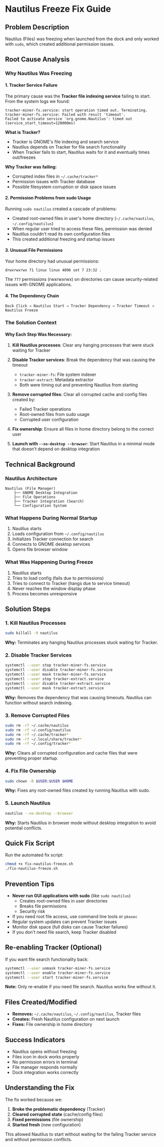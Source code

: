 # Nautilus Freeze Fix Guide

## Problem Description
Nautilus (Files) was freezing when launched from the dock and only worked with `sudo`, which created additional permission issues.

## Root Cause Analysis

### Why Nautilus Was Freezing

#### 1. **Tracker Service Failure**
The primary cause was the **Tracker file indexing service** failing to start. From the system logs we found:
```
tracker-miner-fs.service: start operation timed out. Terminating.
tracker-miner-fs.service: Failed with result 'timeout'.
Failed to activate service 'org.gnome.Nautilus': timed out (service_start_timeout=120000ms)
```

**What is Tracker?**
- Tracker is GNOME's file indexing and search service
- Nautilus depends on Tracker for file search functionality
- When Tracker fails to start, Nautilus waits for it and eventually times out/freezes

**Why Tracker was failing:**
- Corrupted index files in `~/.cache/tracker*`
- Permission issues with Tracker database
- Possible filesystem corruption or disk space issues

#### 2. **Permission Problems from sudo Usage**
Running `sudo nautilus` created a cascade of problems:
- Created root-owned files in user's home directory (`~/.cache/nautilus`, `~/.config/nautilus`)
- When regular user tried to access these files, permission was denied
- Nautilus couldn't read its own configuration files
- This created additional freezing and startup issues

#### 3. **Unusual File Permissions**
Your home directory had unusual permissions:
```
drwxrwxrwx 71 linux linux 4096 set 7 23:32 .
```
The `777` permissions (rwxrwxrwx) on directories can cause security-related issues with GNOME applications.

#### 4. **The Dependency Chain**
```
Dock Click → Nautilus Start → Tracker Dependency → Tracker Timeout → Nautilus Freeze
```

### The Solution Context

#### Why Each Step Was Necessary:

1. **Kill Nautilus processes**: Clear any hanging processes that were stuck waiting for Tracker

2. **Disable Tracker services**: Break the dependency that was causing the timeout
   - `tracker-miner-fs`: File system indexer
   - `tracker-extract`: Metadata extractor
   - Both were timing out and preventing Nautilus from starting

3. **Remove corrupted files**: Clear all corrupted cache and config files created by:
   - Failed Tracker operations
   - Root-owned files from sudo usage
   - Corrupted user configuration

4. **Fix ownership**: Ensure all files in home directory belong to the correct user

5. **Launch with `--no-desktop --browser`**: Start Nautilus in a minimal mode that doesn't depend on desktop integration

## Technical Background

### Nautilus Architecture
```
Nautilus (File Manager)
    ├── GNOME Desktop Integration
    ├── File Operations
    ├── Tracker Integration (Search)
    └── Configuration System
```

### What Happens During Normal Startup
1. Nautilus starts
2. Loads configuration from `~/.config/nautilus`
3. Initializes Tracker connection for search
4. Connects to GNOME desktop services
5. Opens file browser window

### What Was Happening During Freeze
1. Nautilus starts
2. Tries to load config (fails due to permissions)
3. Tries to connect to Tracker (hangs due to service timeout)
4. Never reaches the window display phase
5. Process becomes unresponsive

## Solution Steps

### 1. Kill Nautilus Processes
```bash
sudo killall -9 nautilus
```
**Why:** Terminates any hanging Nautilus processes stuck waiting for Tracker.

### 2. Disable Tracker Services
```bash
systemctl --user stop tracker-miner-fs.service
systemctl --user disable tracker-miner-fs.service
systemctl --user mask tracker-miner-fs.service
systemctl --user stop tracker-extract.service
systemctl --user disable tracker-extract.service
systemctl --user mask tracker-extract.service
```
**Why:** Removes the dependency that was causing timeouts. Nautilus can function without search indexing.

### 3. Remove Corrupted Files
```bash
sudo rm -rf ~/.cache/nautilus
sudo rm -rf ~/.config/nautilus
sudo rm -rf ~/.cache/tracker*
sudo rm -rf ~/.local/share/tracker*
sudo rm -rf ~/.config/tracker*
```
**Why:** Clears all corrupted configuration and cache files that were preventing proper startup.

### 4. Fix File Ownership
```bash
sudo chown -R $USER:$USER $HOME
```
**Why:** Fixes any root-owned files created by running Nautilus with sudo.

### 5. Launch Nautilus
```bash
nautilus --no-desktop --browser
```
**Why:** Starts Nautilus in browser mode without desktop integration to avoid potential conflicts.

## Quick Fix Script

Run the automated fix script:
```bash
chmod +x fix-nautilus-freeze.sh
./fix-nautilus-freeze.sh
```

## Prevention Tips

- **Never run GUI applications with sudo** (like `sudo nautilus`)
  - Creates root-owned files in user directories
  - Breaks file permissions
  - Security risk
- If you need root file access, use command line tools or `pkexec`
- Regular system updates can prevent Tracker issues
- Monitor disk space (full disks can cause Tracker failures)
- If you don't need file search, keep Tracker disabled

## Re-enabling Tracker (Optional)
If you want file search functionality back:
```bash
systemctl --user unmask tracker-miner-fs.service
systemctl --user enable tracker-miner-fs.service
systemctl --user start tracker-miner-fs.service
```

**Note:** Only re-enable if you need file search. Nautilus works fine without it.

## Files Created/Modified
- **Removes:** `~/.cache/nautilus`, `~/.config/nautilus`, Tracker files
- **Creates:** Fresh Nautilus configuration on next launch
- **Fixes:** File ownership in home directory

## Success Indicators
- Nautilus opens without freezing
- Files icon in dock works properly
- No permission errors in terminal
- File manager responds normally
- Dock integration works correctly

## Understanding the Fix
The fix worked because we:
1. **Broke the problematic dependency** (Tracker)
2. **Cleared corrupted state** (cache/config files)
3. **Fixed permissions** (file ownership)
4. **Started fresh** (new configuration)

This allowed Nautilus to start without waiting for the failing Tracker service and without permission conflicts.
